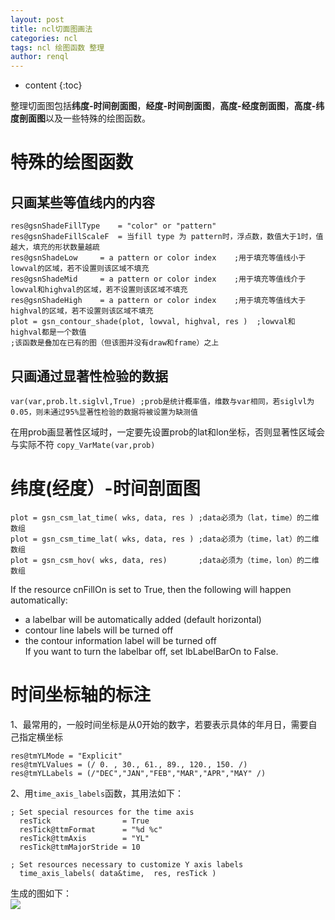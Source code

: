 ```yaml
---
layout: post
title: ncl切面图画法
categories: ncl
tags: ncl 绘图函数 整理
author: renql
---
```


* content
{:toc}

整理切面图包括**纬度-时间剖面图**，**经度-时间剖面图**，**高度-经度剖面图**，**高度-纬度剖面图**以及一些特殊的绘图函数。




# 特殊的绘图函数
## 只画某些等值线内的内容
```
res@gsnShadeFillType    = "color" or "pattern" 
res@gsnShadeFillScaleF  = 当fill type 为 pattern时，浮点数，数值大于1时，值越大，填充的形状数量越疏
res@gsnShadeLow     = a pattern or color index    ;用于填充等值线小于lowval的区域，若不设置则该区域不填充
res@gsnShadeMid     = a pattern or color index    ;用于填充等值线介于lowval和highval的区域，若不设置则该区域不填充
res@gsnShadeHigh    = a pattern or color index    ;用于填充等值线大于highval的区域，若不设置则该区域不填充
plot = gsn_contour_shade(plot, lowval, highval, res )  ;lowval和highval都是一个数值
;该函数是叠加在已有的图（但该图并没有draw和frame）之上
```
## 只画通过显著性检验的数据
```
var(var,prob.lt.siglvl,True) ;prob是统计概率值，维数与var相同，若siglvl为0.05，则未通过95%显著性检验的数据将被设置为缺测值
```

在用prob画显著性区域时，一定要先设置prob的lat和lon坐标，否则显著性区域会与实际不符 ``` copy_VarMate(var,prob) ```

# 纬度(经度）-时间剖面图
```
plot = gsn_csm_lat_time( wks, data, res ) ;data必须为（lat，time）的二维数组
plot = gsn_csm_time_lat( wks, data, res ) ;data必须为（time，lat）的二维数组
plot = gsn_csm_hov( wks, data, res)       ;data必须为（time，lon）的二维数组
```

If the resource cnFillOn is set to True, then the following will happen automatically:   
- a labelbar will be automatically added (default horizontal)  
- contour line labels will be turned off  
- the contour information label will be turned off  
If you want to turn the labelbar off, set lbLabelBarOn to False.  

# 时间坐标轴的标注
1、最常用的，一般时间坐标是从0开始的数字，若要表示具体的年月日，需要自己指定横坐标
```
res@tmYLMode = "Explicit" 
res@tmYLValues = (/ 0. , 30., 61., 89., 120., 150. /)
res@tmYLLabels = (/"DEC","JAN","FEB","MAR","APR","MAY" /)
```

2、用`time_axis_labels`函数，其用法如下：
```
; Set special resources for the time axis
  resTick                = True
  resTick@ttmFormat      = "%d %c"
  resTick@ttmAxis        = "YL"
  resTick@ttmMajorStride = 10

; Set resources necessary to customize Y axis labels
  time_axis_labels( data&time,  res, resTick )
```

生成的图如下：    
![](https://www.ncl.ucar.edu/Applications/Images/time_labels_2_lg.png)
